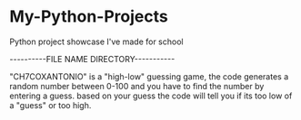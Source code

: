 # My-Python-Projects
Python project showcase I've made for school

----------FILE NAME DIRECTORY-----------

"CH7COXANTONIO" is a "high-low" guessing game, the code generates a random number between 0-100 and you have to find the number by entering a guess. based on your guess the code will tell you if its too low of a "guess" or too high.
